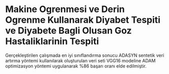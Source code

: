 # Makine Ogrenmesi ve Derin Ogrenme Kullanarak Diyabet Tespiti ve Diyabete Bagli Olusan Goz Hastaliklarinin Tespiti 

Gerçekleştirilen çalışmada en iyi sınıflandırma sonucu ADASYN sentetik veri artırma yöntemi kullanılarak oluşturulan veri seti VGG16 modeline ADAM optimizasyon yöntemi uygulanarak %86 başarı oranı elde edilmiştir.
